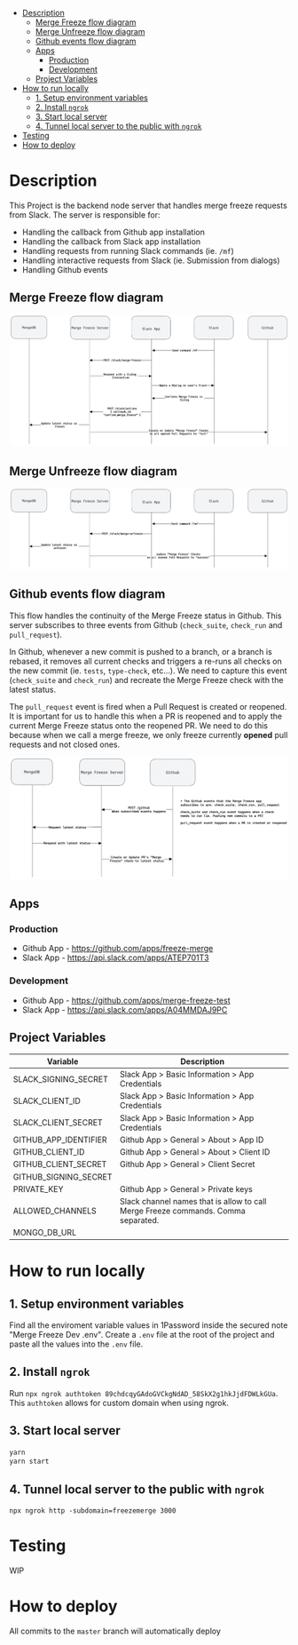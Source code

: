 - [Description](#description)
  - [Merge Freeze flow diagram](#merge-freeze-flow-diagram)
  - [Merge Unfreeze flow diagram](#merge-unfreeze-flow-diagram)
  - [Github events flow diagram](#github-events-flow-diagram)
  - [Apps](#apps)
    - [Production](#production)
    - [Development](#development)
  - [Project Variables](#project-variables)
- [How to run locally](#how-to-run-locally)
  - [1. Setup environment variables](#1-setup-environment-variables)
  - [2. Install `ngrok`](#2-install-ngrok)
  - [3. Start local server](#3-start-local-server)
  - [4. Tunnel local server to the public with `ngrok`](#4-tunnel-local-server-to-the-public-with-ngrok)
- [Testing](#testing)
- [How to deploy](#how-to-deploy)

# Description
This Project is the backend node server that handles merge freeze requests from Slack. The server is responsible for:
- Handling the callback from Github app installation
- Handling the callback from Slack app installation
- Handling requests from running Slack commands (ie. `/mf`)
- Handling interactive requests from Slack (ie. Submission from dialogs)
- Handling Github events

## Merge Freeze flow diagram
![merge freeze flow diagram](./docs/assets/merge-freeze-flow.png)

## Merge Unfreeze flow diagram
![merge freeze flow diagram](./docs/assets/merge-unfreeze-flow.png)

## Github events flow diagram
This flow handles the continuity of the Merge Freeze status in Github. This server subscribes to three events from Github (`check_suite`, `check_run` and  `pull_request`).

In Github, whenever a new commit is pushed to a branch, or a branch is rebased, it removes all current checks and triggers a re-runs all checks on the new commit (ie. `tests`, `type-check`, etc...). We need to capture this event (`check_suite` and `check_run`) and recreate the Merge Freeze check with the latest status.

The `pull_request` event is fired when a Pull Request is created or reopened. It is important for us to handle this when a PR is reopened and to apply the current Merge Freeze status onto the reopened PR. We need to do this because when we call a merge freeze, we only freeze currently **opened** pull requests and not closed ones.

![merge freeze flow diagram](./docs/assets/github-event-flow.png)

## Apps

### Production
- Github App - https://github.com/apps/freeze-merge
- Slack App - https://api.slack.com/apps/ATEP701T3

### Development
- Github App - https://github.com/apps/merge-freeze-test
- Slack App - https://api.slack.com/apps/A04MMDAJ9PC

## Project Variables

| Variable              | Description                                                                       |
| --------------------- | --------------------------------------------------------------------------------- |
| SLACK_SIGNING_SECRET  | Slack App > Basic Information > App Credentials                                   |
| SLACK_CLIENT_ID       | Slack App > Basic Information > App Credentials                                   |
| SLACK_CLIENT_SECRET   | Slack App > Basic Information > App Credentials                                   |
| GITHUB_APP_IDENTIFIER | Github App > General > About > App ID                                             |
| GITHUB_CLIENT_ID      | Github App > General > About > Client ID                                          |
| GITHUB_CLIENT_SECRET  | Github App > General > Client Secret                                              |
| GITHUB_SIGNING_SECRET |                                                                                   |
| PRIVATE_KEY           | Github App > General > Private keys                                               |
| ALLOWED_CHANNELS      | Slack channel names that is allow to call Merge Freeze commands. Comma separated. |
| MONGO_DB_URL          |                                                                                   |

# How to run locally

## 1. Setup environment variables

Find all the enviroment variable values in 1Password inside the secured note "Merge Freeze Dev .env". Create a `.env` file at the root of the project and paste all the values into the `.env` file.

## 2. Install `ngrok`
Run `npx ngrok authtoken 89chdcqyGAdoGVCkgNdAD_58SkX2g1hkJjdFDWLkGUa`. This `authtoken` allows for custom domain when using ngrok.

## 3. Start local server
```sh
yarn
yarn start
```

## 4. Tunnel local server to the public with `ngrok`
```
npx ngrok http -subdomain=freezemerge 3000
```

# Testing 
WIP
# How to deploy
All commits to the `master` branch will automatically deploy
